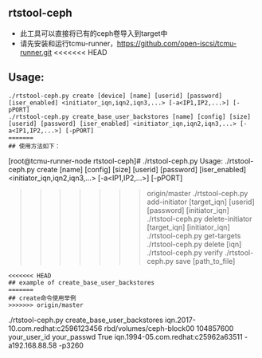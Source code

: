 ## rtstool-ceph
* 此工具可以直接将已有的ceph卷导入到target中
* 请先安装和运行tcmu-runner，https://github.com/open-iscsi/tcmu-runner.git
<<<<<<< HEAD
## Usage:
```
./rtstool-ceph.py create [device] [name] [userid] [password] [iser_enabled] <initiator_iqn,iqn2,iqn3,...> [-a<IP1,IP2,...>] [-pPORT]
./rtstool-ceph.py create_base_user_backstores [name] [config] [size] [userid] [password] [iser_enabled] <initiator_iqn,iqn2,iqn3,...> [-a<IP1,IP2,...>] [-pPORT]
=======
## 使用方法如下：
```
[root@tcmu-runner-node rtstool-ceph]# ./rtstool-ceph.py 
Usage:
./rtstool-ceph.py create [name] [config] [size] [userid] [password] [iser_enabled] <initiator_iqn,iqn2,iqn3,...> [-a<IP1,IP2,...>] [-pPORT]
>>>>>>> origin/master
./rtstool-ceph.py add-initiator [target_iqn] [userid] [password] [initiator_iqn]
./rtstool-ceph.py delete-initiator [target_iqn] [initiator_iqn]
./rtstool-ceph.py get-targets
./rtstool-ceph.py delete [iqn]
./rtstool-ceph.py verify
./rtstool-ceph.py save [path_to_file]
```
<<<<<<< HEAD
## example of create_base_user_backstores
=======
## create命令使用举例
>>>>>>> origin/master
```
./rtstool-ceph.py create_base_user_backstores iqn.2017-10.com.redhat:c2596123456 rbd/volumes/ceph-block00 104857600 your_user_id your_passwd True iqn.1994-05.com.redhat:c25962a63511  -a192.168.88.58 -p3260
```
